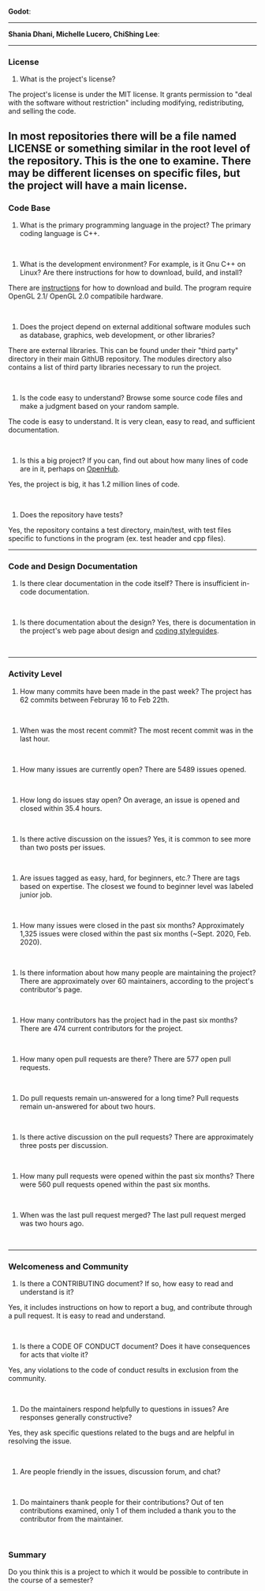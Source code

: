 **Godot**:


---

**Shania Dhani, Michelle Lucero, ChiShing Lee**:


---


### License

1. What is the project's license?

The project's license is under the MIT license. It grants permission to "deal with the software without restriction" including modifying, redistributing, and selling the code. 

In most repositories there will be a file named LICENSE or something similar in
the root level of the repository. This is the one to examine. There may be
different licenses on specific files, but the project will have a main license.
<br>
---

### Code Base


1. What is the primary programming language in the project?
The primary coding language is C++.

<br>


1. What is the development environment? For example, is it Gnu C++ on Linux?
Are there instructions for how to download, build, and install?

There are [instructions](https://godotengine.org/download/linux) for how to download and build. The program require OpenGL 2.1/ OpenGL 2.0 compatibile hardware. 

<br>

1. Does the project depend on external additional software modules such as
database,  graphics, web development, or other libraries?

There are external libraries. This can be found under their "third party" directory in their main GithUB repository. The modules directory also contains a list of third party libraries necessary to run the project.

<br>

1. Is the code easy to understand? Browse some source code files and make
a judgment based on your random sample.

The code is easy to understand. It is very clean, easy to read, and sufficient documentation.

<br>

1. Is this a big project? If you can, find out about how many lines of code
are in it, perhaps on [OpenHub](https://www.openhub.net/).

Yes, the project is big, it has 1.2 million lines of code.

<br>


1. Does the repository have tests?

Yes, the repository contains a test directory, main/test, with test files specific to functions in the program (ex. test header and cpp files).
<br>


---

### Code and Design Documentation
1. Is there clear documentation in the code itself?
There is insufficient in-code documentation.

<br>


1. Is there documentation about the design?
Yes, there is documentation in the project's web page about design and [coding styleguides](https://docs.godotengine.org/en/3.2/community/contributing/code_style_guidelines.html). 
<br>


---


### Activity Level


1. How many commits have been made in the past week?
The project has 62 commits between Februray 16 to Feb 22th.  
<br>

1. When was the most recent commit?
The most recent commit was in the last hour.
<br>

1. How many issues are currently open?
There are 5489 issues opened.
<br>

1. How long do issues stay open?
On average, an issue is opened and closed within 35.4 hours.

<br>

1. Is there active discussion on the issues?
Yes, it is common to see more than two posts per issues.
<br>

1. Are issues tagged as easy, hard, for beginners, etc.?
There are tags based on expertise. The closest we found to beginner level was labeled junior job.
<br>

1. How many issues were closed in the past six months?
Approximately 1,325 issues were closed within the past six months (~Sept. 2020, Feb. 2020).

<br>


1. Is there information about how many people are maintaining the project?
There are approximately over 60 maintainers, according to the project's contributor's page.

<br>

1. How many contributors has the project had in the past six months?
There are 474 current contributors for the project.

<br>


1. How many open pull requests are there?
There are 577 open pull requests.

<br>

1. Do pull requests remain un-answered for a long time?
Pull requests remain un-answered for about two hours.

<br>

1. Is there active discussion on the pull requests?
There are approximately three posts per discussion.

<br>

1. How many pull requests were opened within the past six months?
There were 560 pull requests opened within the past six months.

<br>


1. When was the last  pull request  merged?
The last pull request merged was two hours ago.

<br>

---
### Welcomeness and Community

1. Is there a CONTRIBUTING document? If so, how easy to read and understand is it?

Yes, it includes instructions on how to report a bug, and contribute through a pull request. It is easy to read and understand.

<br>

1. Is there a CODE OF CONDUCT document? Does it have consequences for acts that
violte it?

Yes, any violations to the code of conduct results in exclusion from the community.

<br>

1. Do the maintainers respond helpfully to questions in issues?
Are responses generally constructive?

Yes, they ask specific questions related to the bugs and are helpful in resolving the issue.

<br>

1. Are people friendly in the issues, discussion forum, and chat?


<br>

1. Do maintainers thank people for their contributions?
Out of ten contributions examined, only 1 of them included a thank you to the contributor from the maintainer.

<br>

### Summary
Do you think  this is a project to which it would be possible to contribute in the
course of a semester?
